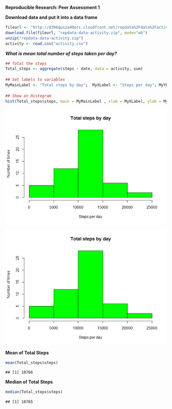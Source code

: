 
**Reproducible Research: Peer Assessment 1**

**Download data and put it into a data frame** 



```r
fileurl <- "http://d396qusza40orc.cloudfront.net/repdata%2Fdata%2Factivity.zip"
download.file(fileurl, "repdata-data-activity.zip", mode="wb")
unzip("repdata-data-activity.zip")
activity <- read.csv("activity.csv")
```
***What is mean total number of steps taken per day?***


```r
## Total the steps
Total_steps <- aggregate(steps ~ date, data = activity, sum)

## Set labels to variables
MyMainLabel <- "Total steps by day";  MyXLabel <- "Steps per day"; MyYLabel <- "Number of times"

## Show on Histogram
hist(Total_steps$steps, main = MyMainLabel , xlab = MyXLabel, ylab = MyYLabel,col="green")
```

![plot of chunk unnamed-chunk-2](./PA1_template_files/figure-html/unnamed-chunk-2.png) 


![plot of chunk unnamed-chunk-3](./PA1_template_files/figure-html/unnamed-chunk-3.png) 

**Mean of Total Steps** 


```r
mean(Total_steps$steps)
```

```
## [1] 10766
```

**Median of Total Steps** 


```r
median(Total_steps$steps)
```

```
## [1] 10765
```


